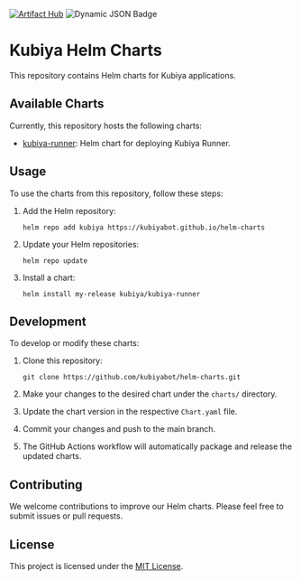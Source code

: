 [![Artifact Hub](https://img.shields.io/endpoint?url=https://artifacthub.io/badge/repository/kubiya-helm-charts)](https://artifacthub.io/packages/search?repo=kubiya-helm-charts)
![Dynamic JSON Badge](https://img.shields.io/badge/dynamic/json?url=https%3A%2F%2Fartifacthub.io%2Fapi%2Fv1%2Fpackages%2Fhelm%2Fkubiya-helm-charts%2Fkubiya-runner&query=version&logo=artifacthub&label=helm%20version)

# Kubiya Helm Charts

This repository contains Helm charts for Kubiya applications.

## Available Charts

Currently, this repository hosts the following charts:

- [kubiya-runner](./charts/kubiya-runner/README.md): Helm chart for deploying Kubiya Runner.

## Usage

To use the charts from this repository, follow these steps:

1. Add the Helm repository:
   ```
   helm repo add kubiya https://kubiyabot.github.io/helm-charts
   ```

2. Update your Helm repositories:
   ```
   helm repo update
   ```

3. Install a chart:
   ```
   helm install my-release kubiya/kubiya-runner
   ```

## Development

To develop or modify these charts:

1. Clone this repository:
   ```
   git clone https://github.com/kubiyabot/helm-charts.git
   ```

2. Make your changes to the desired chart under the `charts/` directory.

3. Update the chart version in the respective `Chart.yaml` file.

4. Commit your changes and push to the main branch.

5. The GitHub Actions workflow will automatically package and release the updated charts.

## Contributing

We welcome contributions to improve our Helm charts. Please feel free to submit issues or pull requests.

## License

This project is licensed under the [MIT License](LICENSE).

